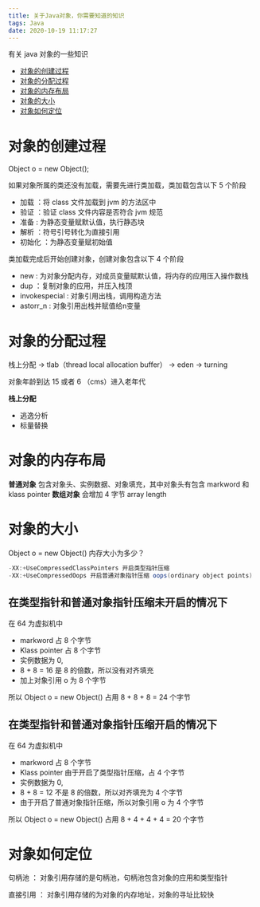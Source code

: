 ```yaml
---
title: 关于Java对象，你需要知道的知识
tags: Java
date: 2020-10-19 11:17:27
---
```


有关 java 对象的一些知识

- [对象的创建过程](#对象的创建过程)
- [对象的分配过程](#对象的分配过程)
- [对象的内存布局](#对象的内存布局)
- [对象的大小](#对象的大小)
- [对象如何定位](#对象如何定位)

<!-- more -->

# 对象的创建过程

Object o = new Object();

如果对象所属的类还没有加载，需要先进行类加载，类加载包含以下 5 个阶段
- 加载 ：将 class 文件加载到 jvm 的方法区中
- 验证 ：验证 class 文件内容是否符合 jvm 规范
- 准备 : 为静态变量赋默认值，执行静态块
- 解析 ：符号引号转化为直接引用
- 初始化 ：为静态变量赋初始值

类加载完成后开始创建对象，创建对象包含以下 4 个阶段

- new : 为对象分配内存，对成员变量赋默认值，将内存的应用压入操作数栈
- dup ：复制对象的应用，并压入栈顶
- invokespecial : 对象引用出栈，调用构造方法
- astorr_n : 对象引用出栈并赋值给n变量

# 对象的分配过程

栈上分配 -> tlab（thread local allocation buffer） -> eden -> turning 

对象年龄到达 15 或者 6 （cms）进入老年代

**栈上分配**

- 逃逸分析
- 标量替换

# 对象的内存布局

**普通对象** 包含对象头、实例数据、对象填充，其中对象头有包含 markword 和 klass pointer
**数组对象** 会增加 4 字节 array length

# 对象的大小

Object o = new Object() 内存大小为多少？

``` java
-XX:+UseCompressedClassPointers 开启类型指针压缩
-XX:+UseCompressedOops 开启普通对象指针压缩 oops(ordinary object points)
```

## 在类型指针和普通对象指针压缩未开启的情况下

在 64 为虚拟机中 

- markword 占 8 个字节
- Klass pointer 占 8 个字节
- 实例数据为 0,
- 8 + 8 = 16 是 8 的倍数，所以没有对齐填充
- 加上对象引用 o 为 8 个字节

所以 Object o = new Object() 占用 8 + 8 + 8 = 24 个字节

## 在类型指针和普通对象指针压缩开启的情况下

在 64 为虚拟机中 

- markword 占 8 个字节
- Klass pointer 由于开启了类型指针压缩，占 4 个字节
- 实例数据为 0,
- 8 + 8 = 12 不是 8 的倍数，所以对齐填充为 4 个字节
- 由于开启了普通对象指针压缩，所以对象引用 o 为 4 个字节

所以 Object o = new Object() 占用 8 + 4 + 4 + 4 = 20 个字节

# 对象如何定位

句柄池 ： 对象引用存储的是句柄池，句柄池包含对象的应用和类型指针

直接引用 ： 对象引用存储的为对象的内存地址，对象的寻址比较快